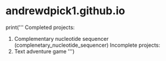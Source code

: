 # andrewdpick1.github.io
print('''
Completed projects:
1. Complementary nucleotide sequencer (complenetary_nucleotide_sequencer)
Incomplete projects:
1. Text adventure game
''')
